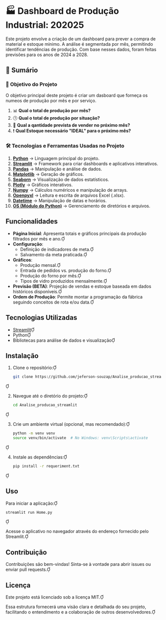 # 🏭 Dashboard de Produção Industrial: 202025

Este projeto envolve a criação de um dashboard para prever a compra de material e estoque minimo.
A análise é segmentada por mês, permitindo identificar tendências de produção.
Com base nesses dados, foram feitas previsões para os anos de 2024 a 2028.


## 📑 Sumário


### 🎯 Objetivo do Projeto
O objetivo principal deste projeto é criar um dasboard que forneça os numeos de produção por mês e por serviço.


1. 📊 **Qual o total de produção por mês?**
2. 🕒 **Qual o total de produção por situação?**
3. 🔮 **Qual a qantidade prevista de vender no próximo mês?**
4. ❗ **Qual Estoque necessário "IDEAL" para o próximo mês?**


### **🛠️ Tecnologias e Ferramentas Usadas no Projeto**  

1. **[Python](https://www.python.org/)** → Linguagem principal do projeto.  
2. **[Streamlit](https://streamlit.io/)** → Framework para criar dashboards e aplicativos interativos.  
3. **[Pandas](https://pandas.pydata.org/)** → Manipulação e análise de dados.  
4. **[Matplotlib](https://matplotlib.org/)** → Geração de gráficos.  
5. **[Seaborn](https://seaborn.pydata.org/)** → Visualização de dados estatísticos.  
6. **[Plotly](https://plotly.com/python/)** → Gráficos interativos.  
7. **[Numpy](https://numpy.org/)** → Cálculos numéricos e manipulação de arrays.  
8. **[Openpyxl](https://openpyxl.readthedocs.io/)** → Leitura e escrita de arquivos Excel (.xlsx).  
9. **[Datetime](https://docs.python.org/3/library/datetime.html)** → Manipulação de datas e horários.  
10. **[OS (Módulo do Python)](https://docs.python.org/3/library/os.html)** → Gerenciamento de diretórios e arquivos.  


## Funcionalidades

- **Página Inicial**: Apresenta totais e gráficos principais da produção filtrados por mês e ano.
- **Configuração**:
  - Definição de indicadores de meta.
  - Salvamento da meta praticada.
- **Gráficos**:
  - Produção mensal.
  - Entrada de pedidos vs. produção do forno.
  - Produção do forno por mês.
  - Tipos de vidro produzidos mensalmente.
- **Previsão (BETA)**: Projeção de vendas e estoque baseada em dados históricos disponíveis.
- **Ordem de Produção**: Permite montar a programação da fábrica seguindo conceitos de rota e/ou data.

## Tecnologias Utilizadas

- [Streamlit](https://streamlit.io/)
- Python
- Bibliotecas para análise de dados e visualização

## Instalação

1. Clone o repositório:

   ```bash
   git clone https://github.com/jeferson-souzap/Analise_producao_streamlit.git
   ```


2. Navegue até o diretório do projeto:

   ```bash
   cd Analise_producao_streamlit
   ```


3. Crie um ambiente virtual (opcional, mas recomendado):

   ```bash
   python -m venv venv
   source venv/bin/activate  # No Windows: venv\Scripts\activate
   ```


4. Instale as dependências:

   ```bash
   pip install -r requeriment.txt
   ```


## Uso

Para iniciar a aplicação:


```bash
streamlit run Home.py
```


Acesse o aplicativo no navegador através do endereço fornecido pelo Streamlit.

## Contribuição

Contribuições são bem-vindas! Sinta-se à vontade para abrir issues ou enviar pull requests.

## Licença

Este projeto está licenciado sob a licença MIT.

Essa estrutura fornecerá uma visão clara e detalhada do seu projeto, facilitando o entendimento e a colaboração de outros desenvolvedores. 